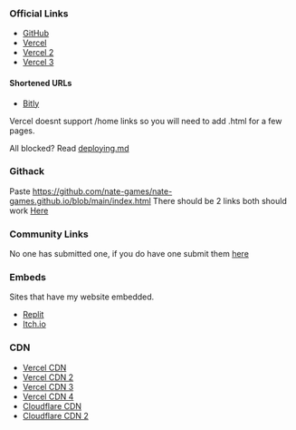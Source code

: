 ### Official Links
- [GitHub](https://nate-games.github.io/)
- [Vercel](https://nate-games.vercel.app)
- [Vercel 2](https://learn-science.vercel.app/)
- [Vercel 3](https://math-edu.vercel.app/)
#### Shortened URLs
- [Bitly](https://bit.ly/nate-games)

Vercel doesnt support /home links so you will need to add .html for a few pages.

All blocked? Read [deploying.md](https://github.com/nate-games/nate-games.github.io/blob/main/deploying.md)

### Githack
Paste https://github.com/nate-games/nate-games.github.io/blob/main/index.html
There should be 2 links both should work [Here](https://raw.githack.com/)

### Community Links
No one has submitted one, if you do have one submit them [here](https://docs.google.com/forms/d/e/1FAIpQLSeHFEk4rR1r98SnzdBStOPvv4zAr2OG-RkuajaafaFumVeHlQ/viewform)

### Embeds
Sites that have my website embedded.
- [Replit](https://nate-games.repl.co/)
- [Itch.io](https://nate-games.itch.io/play)
### CDN
- [Vercel CDN](https://cdn-ngs.vercel.app/)
- [Vercel CDN 2](https://cdn-ngs-git-main-alt-nategames.vercel.app)
- [Vercel CDN 3](https://cdn-jfjcqac62-alt-nategames.vercel.app)
- [Vercel CDN 4](https://cdn-ngs-alt-nategames.vercel.app)
- [Cloudflare CDN](https://cdn-ngs.pages.dev/)
- [Cloudflare CDN 2](https://2abf2471.cdn-ngs.pages.dev)
